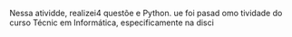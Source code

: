 
Nessa atividde, realizei4 questõe e Python. ue foi pasad omo tividade do curso Técnic em Informática, especificamente na disci
